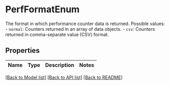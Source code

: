 # PerfFormatEnum

The format in which performance counter data is returned.  Possible values: - `normal`: Counters returned in an array of data objects. - `csv`: Counters returned in comma-separate value (CSV) format. 

## Properties
Name | Type | Description | Notes
------------ | ------------- | ------------- | -------------

[[Back to Model list]](../README.md#documentation-for-models) [[Back to API list]](../README.md#documentation-for-api-endpoints) [[Back to README]](../README.md)


